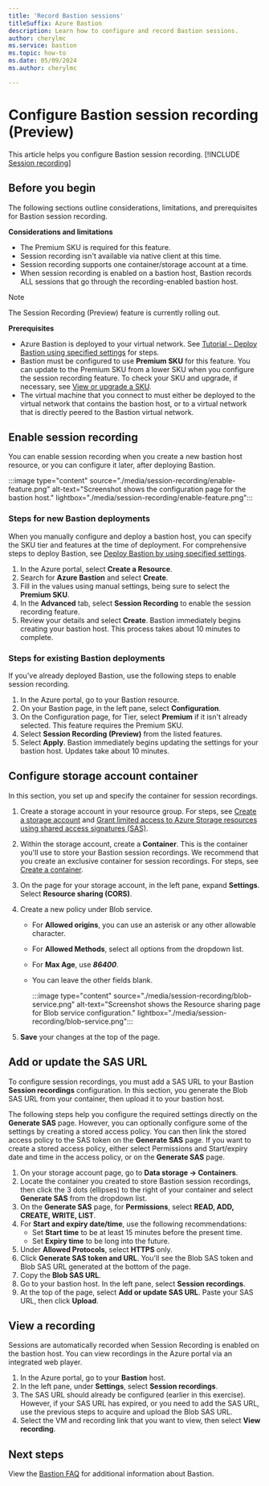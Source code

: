 ```yaml
---
title: 'Record Bastion sessions'
titleSuffix: Azure Bastion
description: Learn how to configure and record Bastion sessions.
author: cherylmc
ms.service: bastion
ms.topic: how-to
ms.date: 05/09/2024
ms.author: cherylmc

---
```


# Configure Bastion session recording (Preview)

This article helps you configure Bastion session recording. [!INCLUDE [Session recording](../../includes/bastion-session-recording-description.md)]

## Before you begin

The following sections outline considerations, limitations, and prerequisites for Bastion session recording.

**Considerations and limitations**

* The Premium SKU is required for this feature.
* Session recording isn't available via native client at this time.
* Session recording supports one container/storage account at a time.
* When session recording is enabled on a bastion host, Bastion records ALL sessions that go through the recording-enabled bastion host.

> [!NOTE]
> The Session Recording (Preview) feature is currently rolling out.

**Prerequisites**

* Azure Bastion is deployed to your virtual network. See [Tutorial - Deploy Bastion using specified settings](tutorial-create-host-portal.md) for steps.
* Bastion must be configured to use **Premium SKU** for this feature. You can update to the Premium SKU from a lower SKU when you configure the session recording feature. To check your SKU and upgrade, if necessary, see [View or upgrade a SKU](upgrade-sku.md).
* The virtual machine that you connect to must either be deployed to the virtual network that contains the bastion host, or to a virtual network that is directly peered to the Bastion virtual network.

## Enable session recording

You can enable session recording when you create a new bastion host resource, or you can configure it later, after deploying Bastion.

:::image type="content" source="./media/session-recording/enable-feature.png" alt-text="Screenshot shows the configuration page for the bastion host." lightbox="./media/session-recording/enable-feature.png":::

### Steps for new Bastion deployments

When you manually configure and deploy a bastion host, you can specify the SKU tier and features at the time of deployment. For comprehensive steps to deploy Bastion, see [Deploy Bastion by using specified settings](tutorial-create-host-portal.md).

1. In the Azure portal, select **Create a Resource**.
1. Search for **Azure Bastion** and select **Create**.  
1. Fill in the values using manual settings, being sure to select the **Premium SKU**.
1. In the **Advanced** tab, select **Session Recording** to enable the session recording feature.
1. Review your details and select **Create**. Bastion immediately begins creating your bastion host. This process takes about 10 minutes to complete.

### Steps for existing Bastion deployments

If you've already deployed Bastion, use the following steps to enable session recording.

1. In the Azure portal, go to your Bastion resource.
1. On your Bastion page, in the left pane, select **Configuration**.
1. On the Configuration page, for Tier, select **Premium** if it isn't already selected. This feature requires the Premium SKU.
1. Select **Session Recording (Preview)** from the listed features.
1. Select **Apply**. Bastion immediately begins updating the settings for your bastion host. Updates take about 10 minutes.

## Configure storage account container

In this section, you set up and specify the container for session recordings.

1. Create a storage account in your resource group. For steps, see [Create a storage account](../storage/common/storage-account-create.md) and [Grant limited access to Azure Storage resources using shared access signatures (SAS)](../storage/common/storage-sas-overview.md).

1. Within the storage account, create a **Container**. This is the container you'll use to store your Bastion session recordings. We recommend that you create an exclusive container for session recordings. For steps, see [Create a container](../storage/blobs/storage-quickstart-blobs-portal.md#create-a-container).
1. On the page for your storage account, in the left pane, expand **Settings**. Select **Resource sharing (CORS)**.
1. Create a new policy under Blob service.
    * For **Allowed origins**, you can use an asterisk or any other allowable character.
    * For **Allowed Methods**, select all options from the dropdown list.
    * For **Max Age**, use ***86400***.
    * You can leave the other fields blank.

      :::image type="content" source="./media/session-recording/blob-service.png" alt-text="Screenshot shows the Resource sharing page for Blob service configuration." lightbox="./media/session-recording/blob-service.png":::
1. **Save** your changes at the top of the page.

## Add or update the SAS URL

To configure session recordings, you must add a SAS URL to your Bastion **Session recordings** configuration. In this section, you generate the Blob SAS URL from your container, then upload it to your bastion host.

The following steps help you configure the required settings directly on the **Generate SAS** page. However, you can optionally configure some of the settings by creating a stored access policy. You can then link the stored access policy to the SAS token on the **Generate SAS** page. If you want to create a stored access policy, either select Permissions and Start/expiry date and time in the access policy, or on the **Generate SAS** page.

1. On your storage account page, go to **Data storage -> Containers**.
1. Locate the container you created to store Bastion session recordings, then click the 3 dots (ellipses) to the right of your container and select **Generate SAS** from the dropdown list.
1. On the **Generate SAS** page, for **Permissions**, select **READ, ADD, CREATE, WRITE, LIST**.
1. For **Start and expiry date/time**, use the following recommendations:
   * Set **Start time** to be at least 15 minutes before the present time.
   * Set **Expiry time** to be long into the future.
1. Under **Allowed Protocols**, select **HTTPS** only.
1. Click **Generate SAS token and URL**. You'll see the Blob SAS token and Blob SAS URL generated at the bottom of the page.
1. Copy the **Blob SAS URL**.
1. Go to your bastion host. In the left pane, select **Session recordings**.
1. At the top of the page, select **Add or update SAS URL**. Paste your SAS URL, then click **Upload**.

## View a recording

Sessions are automatically recorded when Session Recording is enabled on the bastion host. You can view recordings in the Azure portal via an integrated web player.

1. In the Azure portal, go to your **Bastion** host.
1. In the left pane, under **Settings**, select **Session recordings**.
1. The SAS URL should already be configured (earlier in this exercise). However, if your SAS URL has expired, or you need to add the SAS URL, use the previous steps to acquire and upload the Blob SAS URL.
1. Select the VM and recording link that you want to view, then select **View recording**.

## Next steps

View the [Bastion FAQ](bastion-faq.md) for additional information about Bastion.
